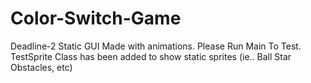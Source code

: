 # Color-Switch-Game
Deadline-2
Static GUI Made with animations.
Please Run Main To Test.
TestSprite Class has been added to show static sprites (ie.. Ball Star Obstacles, etc)

